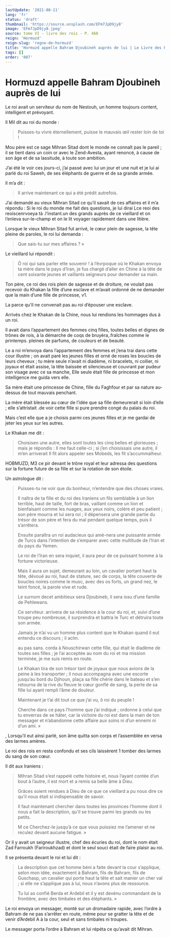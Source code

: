 ```yaml
---
lastUpdate: '2021-08-11'
lang: 'fr'
status: 'draft'
thumbnail: 'https://source.unsplash.com/EFm7JpD9jy8'
image: 'EFm7JpD9jy8.jpeg'
source: tome VI - livre des rois - P. 460
reign: 'Hormuzd'
reign-slug: 'regne-de-hormuzd'
title: 'Hormuzd appelle Bahram Djoubineh auprès de lui | Le Livre des Rois | Shâhnâmeh'
tags: []
order: '007'
---
```


<!-- LTeX: language=fr -->

# Hormuzd appelle Bahram Djoubineh auprès de lui

Le roi avait un serviteur du nom de Nestouh, un homme toujours content, intelligent et prévoyant.

Il Mil dit au roi du monde :

> Puisses-tu vivre éternellement, puisse le mauvais œil rester loin de toi !

Mou père est ce sage Mihran Sitad dont le monde ne connaît pas le pareil ; il se tient dans un coin or avec le Zend-Avesta, ayant renoncé, à cause de son âge et de sa lassitude, à toute son ambition.

J’ai été le voir ces jours-ci, j’ai passé avec lui un jour et une nuit et je lui ai parlé du roi Saweh, de ses éléphants de guerre et de sa grande armée.

Il m’a dit :

> Il arrive maintenant ce qui a été prédit autrefois.

J’ai demandé au vieux Mihran Sitad ce qu’il savait de ces affaires et il m’a répondu : Si le roi du monde me fait des questions, je lui dirai Lce reoi des reoiscenrvoeya tà .l’instant.un des grands auprès de ce vieillard et on l’enleva sur-le-champ et on le lit voyager rapidement dans une litière.

Lorsque le vieux Mihran Sitad fut arrivé, le cœur plein de sagesse, la tête pleine de paroles, le roi lui demanda :

> Que sais-tu sur mes affaires ? »

Le vieillard lui répondit :

> Ô roi qui sais parler ette souvenir ! à l’évrpoque où le Khakan envoya ta mère dans le pays d’Iran, je fus chargé d’aller en Chine à la tête de cent soixante jeunes et vaillants seigneurs pour demander sa main.

Ton père, ce roi des rois plein de sagesse et de droiture, ne voulait pas recevoir du Khakan la fille d’une esclave et m’avait ordonné de ne demander que la main d’une fille de princesse, v1.

La parce qu’il ne convenait pas au roi d’épouser une esclave.

Arrivés chez le Khakan de la Chine, nous lui rendions les hommages dus à un roi.

Il avait dans l’appartement des femmes cinq filles, toutes belles et dignes de trônes de rois, à la démarche de coqs de bruyèra,.fraîches comme le printemps. pleines de parfums, de couleurs et de beauté.

Le a roi m’envoya dans l’appartement des femmes et j’ena trai dans cette cour illustre ; on avait paré les jeunes filles et orné de roses les boucles de leurs cheveux ; tu mère seule n’avait ni diadème, ni bracelets, ni collier, ni joyaux et était assise, la tête baissée et silencieuse et couvrant par pudeur son visage avec ce sa manche, Elle seule était fille de princesse et mon intelligence me guida vers elle.

Sa mère était une princesse de Chine, fille du Faghfour et par sa nature au-dessus de tout mauvais penchant.

La mère était blessée au cœur de l’idée que sa fille demeurerait si loin d’elle ; elle s’attristait .de voir cette fille si pure prendre congé du palais du roi.

Mais c’est elle que a je choisis parmi ces jeunes filles et je me gardai de jeter les yeux sur les autres.

Le Khakan me dit :

> Choisisen une autre, elles sont toutes les cinq belles et glorieuses ; mais je répondis : Il me faut celle-ci ; si j’en choisissais une autre, il m’en arriverait Il fit alors appeler ses Mobeds, les fit s’accummalheur.

HOBMUZD, M3
ce pir devant le trône royal et leur adressa des questions sur la fortune future de sa fille et sur la rotation de son étoile.

Un astrologue dit :

> Puisses-tu ne voir que du bonheur, n’entendre que des choses vraies.
>
> Il naîtra de ta fille et du roi des Iraniens un fils semblable à un lion terrible, haut de taille, fort de bras, vaillant comme un lion et bienfaisant comme les nuages, aux yeux noirs, colère et peu patient ; son père mourra et lui sera roi ; il dépensera une grande partie du trésor de son père et fera du mal pendant quelque temps, puis il s’arrêtera.
>
> Ensuite paraîtra un roi audacieux qui amè-nera une puissante armée de Turcs dans l’intention de s’emparer avec cette multitude de l’Iran et du pays du Yemen.
>
> Le roi de l’Iran en sera inquiet, il aura peur de ce puissant homme à la fortune victorieuse.
>
> Mais il aura un sujet, demeurant au loin, un cavalier portant haut la tête, dévoué au roi, haut de stature, sec de corps, la tête couverte de boucles noires comme le musc, avec des os forts, un grand nez, le teint foncé, la parole vive et rude.
>
> Le surnom decet ambitieux sera Djoubineb, il sera issu d’une famille de Pehlewans.
>
> Ce serviteur. arrivera de sa résidence à la cour du roi, et, suivi d’une troupe peu nombreuse, il surprendra et battra le Turc et détruira toute son armée.
>
> Jamais je n’ai vu un homme plus content que le Khakan quand il eut entendu ce discours ; il aclm.
>
> au pas sans. corda à Nouschirwan cette fille, qui était le diadème de toutes ses filles ; je l’ai acceptée au nom du roi et ma mission terminée, je me suis remis en route.
>
> Le Khakan tira de son trésor tant de joyaux que nous avions de la peine à les transporter ; il nous accompagna avec une escorte jusqu’au bord du Djihoun, plaça sa fille chérie dans le bateau et s’en retourna de la rive du fleuve le cœur gonflé de sang, la perte de sa fille lui ayant rempli l’âme de douleur.
>
> Maintenant je t’ai dit tout ce que j’ai vu, ô roi du peuple !
>
> Cherche dans ce pays l’homme que j’ai indiqué ; ordonne à celui que tu enverras de se hâter, car la victoire du roi est dans la main de ton messager et n’abandonne cette affaire aux soins ni d’un ennemi ni d’un ami. »

, Lorsqu’il eut ainsi parlé, son âme quitta son corps et l’assemblée en versa des larmes amères.

Le roi des rois en resta confondu et ses cils laissèrent 1 tomber des larmes du sang de son cœur.

Il dit aux Iraniens :

> Mihran Sitad s’est rappelé cette histoire et, nous l’ayant contée d’un bout à l’autre, il est mort et a remis sa belle âme à Dieu.
>
> Grâces soient rendues à Dieu de ce que ce vieillard a pu nous dire ce qu’il nous était si indispensable de savoir.
>
> Il faut maintenant chercher dans toutes les provinces l’homme dont il nous a fait la description, qu’il se trouve parmi les grands ou les petits.
>
> M ce Cherchez-le jusqu’à ce que vous puissiez me l’amener et ne reculez devant aucune fatigue. »

Or il y avait un seigneur illustre, chef des écuries du roi, dont le nom était Zad Farroukh (Fariroukhzad) et dont le seul souci était de faire plaisir au roi.

Il se présenta devant le roi et lui dit :

> La description que cet homme béni a faite devant la cour s’applique, selon mon idée, exactement à Bahram, fils de Bahram, fils de Guschasp, un cavalier qui porte haut la tête et sait manier un cher val ; si elle ne s’applique pas à lui, nous n’avons plus de ressource.
>
> Tu lui as confié Berda et Ardebil et il y est devénu commandant de la frontière, avec des timbales et des éléphants. »

Le roi envoya un messager, monté sur un dromadaire rapide, avec l’ordre à Bahram de ne pas s’arrêter en route, même pour se gratter la tête et de venir d’Ardebil A à la cour, seul et sans timbales ni troupes.

Le messager porta l’ordre à Bahram et lui répéta ce qu’avait dit Mihran.
